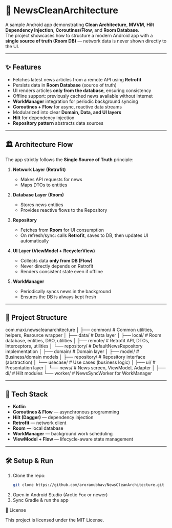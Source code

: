 # 📰 NewsCleanArchitecture

A sample Android app demonstrating **Clean Architecture**, **MVVM**, **Hilt Dependency Injection**,
**Coroutines/Flow**, and **Room Database**.  
The project showcases how to structure a modern Android app with a **single source of truth (Room
DB)** — network data is never shown directly to the UI.

---

## ✨ Features

- Fetches latest news articles from a remote API using **Retrofit**
- Persists data in **Room Database** (source of truth)
- UI renders articles **only from the database**, ensuring consistency
- Offline support: previously cached news available without internet
- **WorkManager** integration for periodic background syncing
- **Coroutines + Flow** for async, reactive data streams
- Modularized into clear **Domain, Data, and UI layers**
- **Hilt** for dependency injection
- **Repository pattern** abstracts data sources

---

## 🏛️ Architecture Flow

The app strictly follows the **Single Source of Truth** principle:

1. **Network Layer (Retrofit)**
    - Makes API requests for news
    - Maps DTOs to entities

2. **Database Layer (Room)**
    - Stores news entities
    - Provides reactive flows to the Repository

3. **Repository**
    - Fetches from **Room** for UI consumption
    - On refresh/sync: calls **Retrofit**, saves to DB, then updates UI automatically

4. **UI Layer (ViewModel + RecyclerView)**
    - Collects data **only from DB (Flow)**
    - Never directly depends on Retrofit
    - Renders consistent state even if offline

5. **WorkManager**
    - Periodically syncs news in the background
    - Ensures the DB is always kept fresh

---

## 📂 Project Structure

com.maxi.newscleanarchitecture
│
├── common/ # Common utilities, helpers, Resource wrapper
│
├── data/ # Data layer
│ ├── local/ # Room database, entities, DAO, utilities
│ ├── remote/ # Retrofit API, DTOs, Interceptors, utilities
│ └── repository/ # DefaultNewsRepository implementation
│
├── domain/ # Domain layer
│ ├── model/ # Business/domain models
│ ├── repository/ # Repository interface (abstraction)
│ └── usecase/ # Use cases (business logic)
│
├── ui/ # Presentation layer
│ └── news/ # News screen, ViewModel, Adapter
│
├── di/ # Hilt modules
└── worker/ # NewsSyncWorker for WorkManager


---

## 🚀 Tech Stack

- **Kotlin**
- **Coroutines & Flow** — asynchronous programming
- **Hilt (Dagger)** — dependency injection
- **Retrofit** — network client
- **Room** — local database
- **WorkManager** — background work scheduling
- **ViewModel + Flow** — lifecycle-aware state management

---

## 🛠️ Setup & Run

1. Clone the repo:
   ```bash
   git clone https://github.com/aroranubhav/NewsCleanArchitecture.git

2. Open in Android Studio (Arctic Fox or newer)
3. Sync Gradle & run the app

📄 License

This project is licensed under the MIT License.